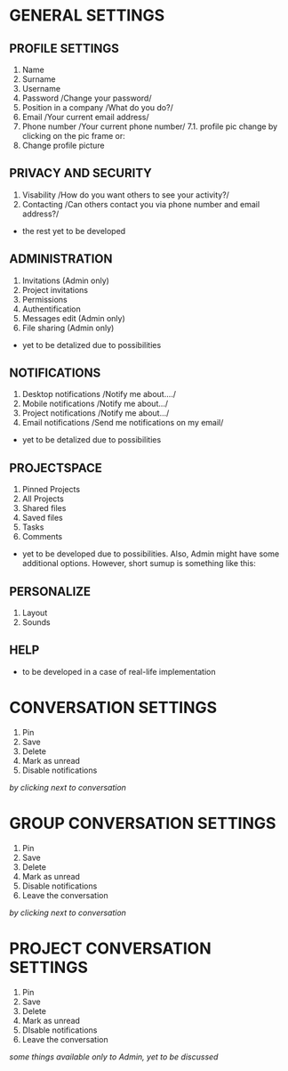 # GENERAL SETTINGS
## PROFILE SETTINGS
1. Name
2. Surname
3. Username 
4. Password /Change your password/
5. Position in a company /What do you do?/
6. Email /Your current email address/
7. Phone number /Your current phone number/ 
7.1. profile pic change by clicking on the pic frame or:
8. Change profile picture


## PRIVACY AND SECURITY
1. Visability /How do you want others to see your activity?/
2. Contacting /Can others contact you via phone number and email address?/

- the rest yet to be developed

## ADMINISTRATION
1. Invitations (Admin only)
2. Project invitations
3. Permissions 
4. Authentification
5. Messages edit (Admin only)
6. File sharing (Admin only)

- yet to be detalized due to possibilities

## NOTIFICATIONS
1. Desktop notifications /Notify me about..../
2. Mobile notifications /Notify me about.../
3. Project notifications /Notify me about.../
4. Email notifications /Send me notifications on my email/

- yet to be detalized due to possibilities

## PROJECTSPACE
1. Pinned Projects
2. All Projects
3. Shared files
4. Saved files
5. Tasks
6. Comments

- yet to be developed due to possibilities. Also, Admin might have some additional options. However, short sumup is something like this:


## PERSONALIZE
1. Layout
2. Sounds

## HELP
- to be developed in a case of real-life implementation


# CONVERSATION SETTINGS 
1. Pin 
2. Save
3. Delete
4. Mark as unread
5. Disable notifications

*by clicking next to conversation* 

# GROUP CONVERSATION SETTINGS 
1. Pin 
2. Save
3. Delete
4. Mark as unread
5. Disable notifications
6. Leave the conversation

*by clicking next to conversation*

# PROJECT CONVERSATION SETTINGS 
1. Pin 
2. Save
3. Delete
4. Mark as unread
5. DIsable notifications
6. Leave the conversation

*some things available only to Admin, yet to be discussed*



